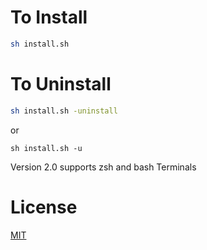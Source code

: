 # To Install

```bash
sh install.sh
```
    
# To Uninstall

```bash
sh install.sh -uninstall
```
  or
        
```
sh install.sh -u
```

Version 2.0 supports zsh and bash Terminals
# License
 [MIT](https://choosealicense.com/licenses/mit/)
